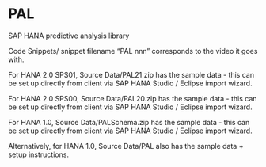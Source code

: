 PAL
===

SAP HANA predictive analysis library

Code Snippets/ snippet filename “PAL nnn” corresponds to the video it goes with.

For HANA 2.0 SPS01, Source Data/PAL21.zip has the sample data - this can be set up directly from client via SAP HANA Studio / Eclipse import wizard.

For HANA 2.0 SPS00, Source Data/PAL20.zip has the sample data - this can be set up directly from client via SAP HANA Studio / Eclipse import wizard.

For HANA 1.0, Source Data/PALSchema.zip has the sample data - this can be set up directly from client via SAP HANA Studio / Eclipse import wizard.

Alternatively, for HANA 1.0, Source Data/PAL also has the sample data + setup instructions.
